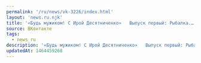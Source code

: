 ```yaml
---
permalink: '/ru/news/vk-3226/index.html'
layout: 'news.ru.njk'
title: '«Будь мужиком! С Ирой Десятниченко»   Выпуск первый: Рыбалка.…'
source: ВКонтакте
tags:
  - news_ru
description: '«Будь мужиком! С Ирой Десятниченко»   Выпуск первый: Рыбалка.…'
updatedAt: 1464459268
---
```

